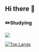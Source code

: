 ## Hi there 👋

### ✏️Studying
![](https://img.shields.io/badge/C-A8B9CC?style=flat&logo=c&logoColor=white)

[![Top Langs](https://github-readme-stats.vercel.app/api/top-langs/?username=reasonj11&layout=compact)](https://github.com/reasonj11/github-readme-stats)
